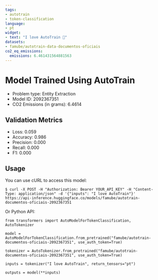 ```yaml
---
tags:
- autotrain
- token-classification
language:
- pt
widget:
- text: "I love AutoTrain 🤗"
datasets:
- famube/autotrain-data-documentos-oficiais
co2_eq_emissions:
  emissions: 6.461431564881563
---
```


# Model Trained Using AutoTrain

- Problem type: Entity Extraction
- Model ID: 2092367351
- CO2 Emissions (in grams): 6.4614

## Validation Metrics

- Loss: 0.059
- Accuracy: 0.986
- Precision: 0.000
- Recall: 0.000
- F1: 0.000

## Usage

You can use cURL to access this model:

```
$ curl -X POST -H "Authorization: Bearer YOUR_API_KEY" -H "Content-Type: application/json" -d '{"inputs": "I love AutoTrain"}' https://api-inference.huggingface.co/models/famube/autotrain-documentos-oficiais-2092367351
```

Or Python API:

```
from transformers import AutoModelForTokenClassification, AutoTokenizer

model = AutoModelForTokenClassification.from_pretrained("famube/autotrain-documentos-oficiais-2092367351", use_auth_token=True)

tokenizer = AutoTokenizer.from_pretrained("famube/autotrain-documentos-oficiais-2092367351", use_auth_token=True)

inputs = tokenizer("I love AutoTrain", return_tensors="pt")

outputs = model(**inputs)
```